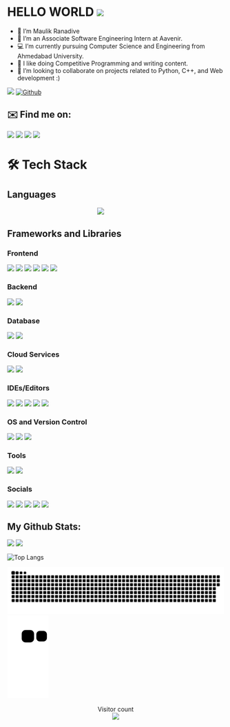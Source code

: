 # HELLO WORLD <img src="https://raw.githubusercontent.com/MartinHeinz/MartinHeinz/master/wave.gif" width="48">

- 🔭 I’m Maulik Ranadive
- 👀 I’m an Associate Software Engineering Intern  at Aavenir.
- 💻 I’m currently pursuing Computer Science and Engineering from Ahmedabad University.
- 🌱 I like doing Competitive Programming and writing content.
- :slightly_smiling_face: I’m looking to collaborate on projects related to Python, C++, and Web development :)

<!---
Maulik176/Maulik176 is a ✨ special ✨ repository because its `README.md` (this file) appears on your GitHub profile.
You can click the Preview link to take a look at your changes.
--->
![](https://visitor-badge.laobi.icu/badge?page_id=Maulik176.Maulik176)
[![Github](https://img.shields.io/github/followers/Maulik176?label=Follow&style=social)](https://github.com/Maulik176)

## ✉️ Find me on: 

[<img src="https://img.shields.io/badge/Gmail-D14836?style=for-the-badge&logo=gmail&logoColor=white" />](mailto:maulikranadive355@gmail.com)
[<img src="https://img.shields.io/badge/website-000000?style=for-the-badge&logo=About.me&logoColor=white" />](https://maulik-ranadive-portfolio.netlify.app/)
[<img src="https://img.shields.io/badge/LinkedIn-0077B5?style=for-the-badge&logo=linkedin&logoColor=white" />](https://www.linkedin.com/in/maulik-ranadive/)
[<img src="https://img.shields.io/badge/Instagram-E4405F?style=for-the-badge&logo=instagram&logoColor=white" />](https://www.instagram.com/__maulik__17__/)



# 🛠️ Tech Stack

## Languages

<p align="center">
  <a href="https://skillicons.dev" style='align-content: space-between;'>
    <img src="https://skillicons.dev/icons?i=js,html,css,typescript,cpp,python&perline=8" style="text-indent: 5em; " />
  </a>
</p>

## Frameworks and Libraries


### Frontend
<p float="left">
<img src="https://img.shields.io/badge/React-20232A?style=for-the-badge&logo=react&logoColor=61DAFB">
<img src="https://img.shields.io/badge/Redux-593D88?style=for-the-badge&logo=redux&logoColor=white">
<img src="https://img.shields.io/badge/next.js-000000?style=for-the-badge&logo=nextdotjs&logoColor=white">
<img src="https://img.shields.io/badge/Tailwind_CSS-38B2AC?style=for-the-badge&logo=tailwind-css&logoColor=white">
<img src="https://img.shields.io/badge/Bootstrap-563D7C?style=for-the-badge&logo=bootstrap&logoColor=white">
<img src="https://img.shields.io/badge/jQuery-0769AD?style=for-the-badge&logo=jquery&logoColor=white">
</p>


### Backend

<p float="left">
<img src="https://img.shields.io/badge/Node.js-43853D?style=for-the-badge&logo=node.js&logoColor=white">
<img src="https://img.shields.io/badge/Express.js-000000?style=for-the-badge&logo=express&logoColor=white">
</p>


### Database
<p float="float">
<img src="https://img.shields.io/badge/MongoDB-4EA94B?style=for-the-badge&logo=mongodb&logoColor=white">
<img src="https://img.shields.io/badge/MySQL-00000F?style=for-the-badge&logo=mysql&logoColor=white">
</p>


### Cloud Services
<p float="left">
<img src="https://img.shields.io/badge/Netlify-00C7B7?style=for-the-badge&logo=netlify&logoColor=white">
<img src="https://img.shields.io/badge/Google_Cloud-4285F4?style=for-the-badge&logo=google-cloud&logoColor=white">
</p>

### IDEs/Editors
<p float="left">
<img src="https://img.shields.io/badge/Visual_Studio_Code-0078D4?style=for-the-badge&logo=visual%20studio%20code&logoColor=white">
<img src="https://img.shields.io/badge/Atom-66595C?style=for-the-badge&logo=Atom&logoColor=white">
<img src="https://img.shields.io/badge/Arduino_IDE-00979D?style=for-the-badge&logo=arduino&logoColor=white">
<img src="https://img.shields.io/badge/Colab-F9AB00?style=for-the-badge&logo=googlecolab&color=525252">
<img src="https://img.shields.io/badge/Codesandbox-000000?style=for-the-badge&logo=CodeSandbox&logoColor=white">
</p>

### OS and Version Control

<p float="left">

<img src="https://img.shields.io/badge/Windows-0078D6?style=for-the-badge&logo=windows&logoColor=white" />
<img src="https://img.shields.io/badge/GitHub-100000?style=for-the-badge&logo=github&logoColor=white" />
<img src='https://camo.githubusercontent.com/ec0d32e85caf4723d5182a75338c89f85a2c3679aed0c46c9ee9fd1c8dc2a316/68747470733a2f2f696d672e736869656c64732e696f2f62616467652f6769742d2532334630353033332e7376673f7374796c653d666f722d7468652d6261646765266c6f676f3d676974266c6f676f436f6c6f723d7768697465'/>
</p>

### Tools
<p float="left">
<img src="https://img.shields.io/badge/Figma-F24E1E?style=for-the-badge&logo=figma&logoColor=white" />
<img src="https://img.shields.io/badge/Canva-%2300C4CC.svg?&style=for-the-badge&logo=Canva&logoColor=white" />
</p>


### Socials

[<img src="https://img.shields.io/badge/-LeetCode-FFA116?style=for-the-badge&logo=LeetCode&logoColor=black" />](https://leetcode.com/user4360g/)
[<img src ="https://img.shields.io/badge/coding%20ninjas-DD6620?style=for-the-badge&logo=codingninjas&logoColor=white" />](https://www.codingninjas.com/studio/profile/49bf12a7-55b5-4d55-a803-a59f69db7b13)
[<img src="https://img.shields.io/badge/GeeksforGeeks-298D46?style=for-the-badge&logo=geeksforgeeks&logoColor=white" />](https://leetcode.com/user4360g/)
[<img src="https://img.shields.io/badge/-Hackerrank-2EC866?style=for-the-badge&logo=HackerRank&logoColor=white" />](https://www.hackerrank.com/maulik_r1?hr_r=1)
[<img src="https://img.shields.io/badge/Twitter-1DA1F2?style=for-the-badge&logo=twitter&logoColor=white" />](https://twitter.com/MaulikRanadive2)
## My Github Stats:

<img src="https://github-profile-summary-cards.vercel.app/api/cards/profile-details?username=Maulik176&theme=radical" width="700"/>
<img src="https://github-profile-trophy.vercel.app/?username=Maulik176&margin-w=5&theme=radical" width="700"/>
<!--   https://github-profile-trophy.vercel.app/?username={username}&theme={theme_name} -->

![Top Langs](https://github-readme-stats-sigma-five.vercel.app/api/top-langs/?username=Maulik176&theme=radical)

<!--- <img alt="Night Coding" src="https://raw.githubusercontent.com/AVS1508/AVS1508/master/assets/Night-Coding.gif" align="left"/> --->
<a href=#><img src="contributions.svg"></a>
![Snake animation](https://github.com/Maulik176/Maulik176/blob/output/github-contribution-grid-snake.svg)
<p align="center"> 
  Visitor count<br>
  <img src="https://profile-counter.glitch.me/Maulik176/count.svg" />
</p>

